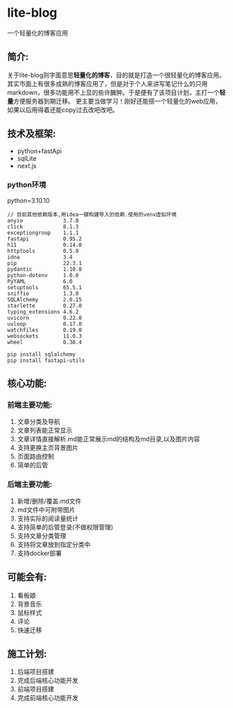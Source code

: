 # lite-blog
一个轻量化的博客应用

## 简介:
关于lite-blog则字面意思**轻量化的博客**，目的就是打造一个很轻量化的博客应用。其实市面上有很多成熟的博客应用了，但是对于个人来讲写笔记什么的只用markdown，很多功能用不上显的些许臃肿。于是便有了该项目计划，主打一个**轻量**方便服务器到期迁移。
更主要当做学习！刚好还能搭一个轻量化的web应用，如果以后用得着还能copy过去改吧改吧。



## 技术及框架:

- python+fastApi
- sqlLite
- next.js

### python环境
python=3.10.10
```
// 目前其他依赖版本,用idea一键构建导入的依赖.使用的venv虚拟环境
anyio             3.7.0
click             8.1.3
exceptiongroup    1.1.1
fastapi           0.95.2
h11               0.14.0
httptools         0.5.0
idna              3.4
pip               22.3.1
pydantic          1.10.8
python-dotenv     1.0.0
PyYAML            6.0
setuptools        65.5.1
sniffio           1.3.0
SQLAlchemy        2.0.15
starlette         0.27.0
typing_extensions 4.6.2
uvicorn           0.22.0
uvloop            0.17.0
watchfiles        0.19.0
websockets        11.0.3
wheel             0.38.4

```

```
pip install sqlalchemy
pip install fastapi-utils

```

## 核心功能:

### 前端主要功能:
1. 文章分类及导航
2. 文章列表能正常显示
3. 文章详情直接解析.md能正常展示md的结构及md目录,以及图片内容
4. 支持更换主页背景图片
5. 页面路由控制
6. 简单的后管

### 后端主要功能:
1. 新增/删除/覆盖.md文件
2. md文件中可附带图片
3. 支持实际的阅读量统计
4. 支持简单的后管登录(不做权限管理)
5. 支持文章分类管理
6. 支持将文章放到指定分类中
7. 支持docker部署

## 可能会有:
1. 看板娘
2. 背景音乐
3. 鼠标样式
4. 评论
5. 快速迁移

## 施工计划:
1. 后端项目搭建
2. 完成后端核心功能开发
3. 前端项目搭建
4. 完成前端核心功能开发



